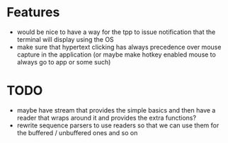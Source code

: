 # Features

- would be nice to have a way for the tpp to issue notification that the terminal will display using the OS 
- make sure that hypertext clicking has always precedence over mouse capture in the application (or maybe make hotkey enabled mouse to always go to app or some such)

# TODO

- maybe have stream that provides the simple basics and then have a reader that wraps around it and provides the extra functions? 
- rewrite sequence parsers to use readers so that we can use them for the buffered / unbuffered ones and so on
